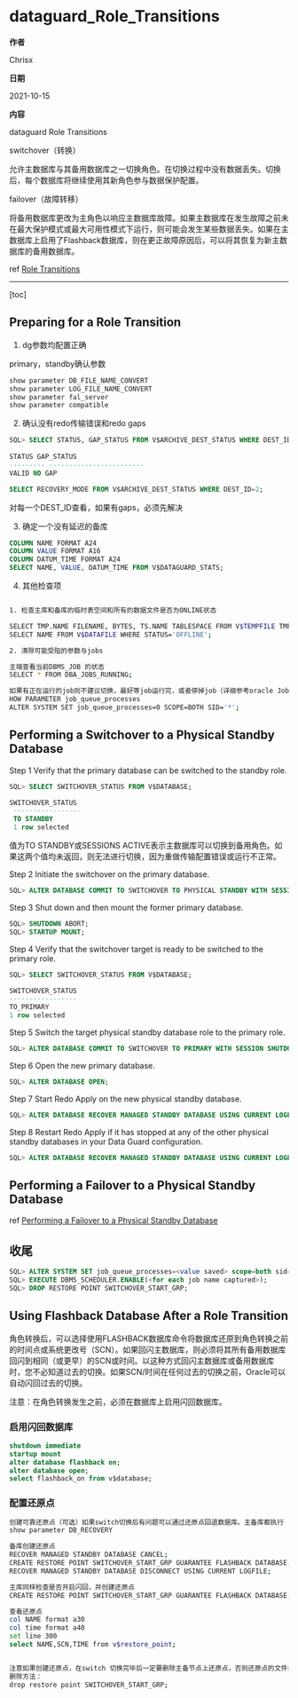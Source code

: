 # dataguard_Role_Transitions

**作者**

Chrisx

**日期**

2021-10-15

**内容**

dataguard Role Transitions

switchover（转换）

允许主数据库与其备用数据库之一切换角色。在切换过程中没有数据丢失。切换后，每个数据库将继续使用其新角色参与数据保护配置。

failover（故障转移）

将备用数据库更改为主角色以响应主数据库故障。如果主数据库在发生故障之前未在最大保护模式或最大可用性模式下运行，则可能会发生某些数据丢失。如果在主数据库上启用了Flashback数据库，则在更正故障原因后，可以将其恢复为新主数据库的备用数据库。

ref [Role Transitions](https://docs.oracle.com/cd/E11882_01/server.112/e41134/role_management.htm#SBYDB00600) 

----

[toc]

## Preparing for a Role Transition

1. dg参数均配置正确

primary，standby确认参数

```sql
show parameter DB_FILE_NAME_CONVERT
show parameter LOG_FILE_NAME_CONVERT
show parameter fal_server
show parameter compatible

```

2. 确认没有redo传输错误和redo gaps

```sql
SQL> SELECT STATUS, GAP_STATUS FROM V$ARCHIVE_DEST_STATUS WHERE DEST_ID = 2;
 
STATUS GAP_STATUS
--------- ------------------------
VALID NO GAP

SELECT RECOVERY_MODE FROM V$ARCHIVE_DEST_STATUS WHERE DEST_ID=2;
```

对每一个DEST_ID查看，如果有gaps，必须先解决

3. 确定一个没有延迟的备库

```sql
COLUMN NAME FORMAT A24
COLUMN VALUE FORMAT A16     
COLUMN DATUM_TIME FORMAT A24
SELECT NAME, VALUE, DATUM_TIME FROM V$DATAGUARD_STATS;

```

4. 其他检查项

```sh

1. 检查主库和备库的临时表空间和所有的数据文件是否为ONLINE状态

SELECT TMP.NAME FILENAME, BYTES, TS.NAME TABLESPACE FROM V$TEMPFILE TMP, V$TABLESPACE TS WHERE TMP.TS#=TS.TS#;
SELECT NAME FROM V$DATAFILE WHERE STATUS='OFFLINE';

2. 清除可能受阻的参数与jobs

主端查看当前DBMS_JOB 的状态
SELECT * FROM DBA_JOBS_RUNNING; 

如果有正在运行的job则不建议切换，最好等job运行完，或者停掉job（详细参考oracle Job操作手册）。 
HOW PARAMETER job_queue_processes
ALTER SYSTEM SET job_queue_processes=0 SCOPE=BOTH SID='*'; 


```

## Performing a Switchover to a Physical Standby Database

Step 1   Verify that the primary database can be switched to the standby role.

```sql
SQL> SELECT SWITCHOVER_STATUS FROM V$DATABASE;

SWITCHOVER_STATUS 
 ----------------- 
 TO STANDBY 
 1 row selected 

```

值为TO STANDBY或SESSIONS ACTIVE表示主数据库可以切换到备用角色。如果这两个值均未返回，则无法进行切换，因为重做传输配置错误或运行不正常。

<!--
LOG SWITCH GAP
shutown immediate
startup mount
ALTER SYSTEM FLUSH REDO TO 'orcldg';
alter database open;
-->

Step 2   Initiate the switchover on the primary database.

```sql
SQL> ALTER DATABASE COMMIT TO SWITCHOVER TO PHYSICAL STANDBY WITH SESSION SHUTDOWN;

```

Step 3   Shut down and then mount the former primary database.

```sql
SQL> SHUTDOWN ABORT;
SQL> STARTUP MOUNT;

```

Step 4   Verify that the switchover target is ready to be switched to the primary role.

```sql
SQL> SELECT SWITCHOVER_STATUS FROM V$DATABASE;

SWITCHOVER_STATUS 
----------------- 
TO_PRIMARY 
1 row selected

```

Step 5   Switch the target physical standby database role to the primary role.

```sql
SQL> ALTER DATABASE COMMIT TO SWITCHOVER TO PRIMARY WITH SESSION SHUTDOWN;

```

Step 6   Open the new primary database.

```sql
SQL> ALTER DATABASE OPEN;

```

Step 7   Start Redo Apply on the new physical standby database.

```sql
SQL> ALTER DATABASE RECOVER MANAGED STANDBY DATABASE USING CURRENT LOGFILE DISCONNECT FROM SESSION;

```

Step 8   Restart Redo Apply if it has stopped at any of the other physical standby databases in your Data Guard configuration.

```sql
SQL> ALTER DATABASE RECOVER MANAGED STANDBY DATABASE USING CURRENT LOGFILE DISCONNECT FROM SESSION;

```

## Performing a Failover to a Physical Standby Database

ref [Performing a Failover to a Physical Standby Database](https://docs.oracle.com/cd/E11882_01/server.112/e41134/role_management.htm#SBYDB00625)

## 收尾

```sql
SQL> ALTER SYSTEM SET job_queue_processes=<value saved> scope=both sid=’*’
SQL> EXECUTE DBMS_SCHEDULER.ENABLE(<for each job name captured>);
SQL> DROP RESTORE POINT SWITCHOVER_START_GRP;

```

## Using Flashback Database After a Role Transition

角色转换后，可以选择使用FLASHBACK数据库命令将数据库还原到角色转换之前的时间点或系统更改号（SCN）。如果回闪主数据库，则必须将其所有备用数据库回闪到相同（或更早）的SCN或时间。以这种方式回闪主数据库或备用数据库时，您不必知道过去的切换。如果SCN/时间在任何过去的切换之前，Oracle可以自动闪回过去的切换。

注意：在角色转换发生之前，必须在数据库上启用闪回数据库。

### 启用闪回数据库

```sql
shutdown immediate
startup mount
alter database flashback on;
alter database open;
select flashback_on from v$database;

```

### 配置还原点

```sh
创建可靠还原点（可选）如果switch切换后有问题可以通过还原点回退数据库。主备库都执行
show parameter DB_RECOVERY

备库创建还原点
RECOVER MANAGED STANDBY DATABASE CANCEL;
CREATE RESTORE POINT SWITCHOVER_START_GRP GUARANTEE FLASHBACK DATABASE;
RECOVER MANAGED STANDBY DATABASE DISCONNECT USING CURRENT LOGFILE;

主库同样检查是否开启闪回，并创建还原点
CREATE RESTORE POINT SWITCHOVER_START_GRP GUARANTEE FLASHBACK DATABASE;

查看还原点
col NAME format a30
col time format a40
set line 300
select NAME,SCN,TIME from v$restore_point;


注意如果创建还原点，在switch 切换完毕后一定要删除主备节点上还原点，否则还原点的文件会不断增长直到磁盘爆满。
删除方法：
drop restore point SWITCHOVER_START_GRP;
```